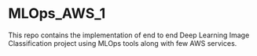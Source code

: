# MLOps_AWS_1
This repo contains the implementation of end to end Deep Learning Image Classification project using MLOps tools along with few AWS services.
